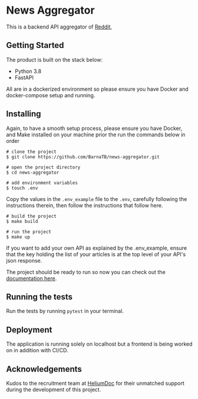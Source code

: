 # News Aggregator

This is a backend API aggregator of [Reddit](https://reddit.com/), 

## Getting Started

The product is built on the stack below:

* Python 3.8
* FastAPI

All are in a dockerized environment so please ensure you have Docker and docker-compose setup and running.

## Installing

Again, to have a smooth setup process, please ensure you have Docker, and Make installed on your machine prior the run the commands below in order

```shell
# clone the project
$ git clone https://github.com/BarnaTB/news-aggregator.git

# open the project directory
$ cd news-aggregator

# add environment variables
$ touch .env
```

Copy the values in the `.env_example` file to the `.env`, carefully following the instructions therein, then follow the instructions that follow here.

```shell
# build the project
$ make build

# run the project
$ make up
```

If you want to add your own API as explained by the .env_example, ensure that the key holding the list of your articles is at the top level of your API's json response.

The project should be ready to run so now you can check out the [documentation here](https://locahost:8000/docs/).

## Running the tests

Run the tests by running `pytest` in your terminal.

## Deployment

The application is running solely on localhost but a frontend is being worked on in addition with CI/CD.

## Acknowledgements

Kudos to the recruitment team at [HeliumDoc](https://heliumdoc.com/) for their unmatched support during the development of this project.
